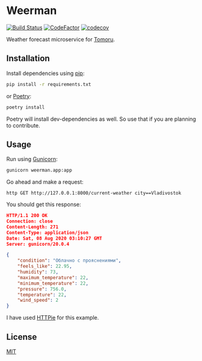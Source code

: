 # Weerman

[![Build Status](https://travis-ci.com/vsevolodbazhan/weerman.svg?branch=master)](https://travis-ci.com/vsevolodbazhan/weerman)
[![CodeFactor](https://www.codefactor.io/repository/github/vsevolodbazhan/weerman/badge)](https://www.codefactor.io/repository/github/vsevolodbazhan/weerman)
[![codecov](https://codecov.io/gh/vsevolodbazhan/weerman/branch/master/graph/badge.svg)](https://codecov.io/gh/vsevolodbazhan/weerman)

Weather forecast microservice for [Tomoru](https://app.tomoru.ru/).

## Installation

Install dependencies using [pip](https://pip.pypa.io/en/stable/):

```bash
pip install -r requirements.txt
```

or [Poetry](https://python-poetry.org):

```bash
poetry install
```

Poetry will install dev-dependencies as well. So use that if you are planning to contribute.

## Usage

Run using [Gunicorn](https://gunicorn.org):

```bash
gunicorn weerman.app:app
```

Go ahead and make a request:

```
http GET http://127.0.0.1:8000/current-weather city==Vladivostok
```

You should get this response:

```json
HTTP/1.1 200 OK
Connection: close
Content-Length: 271
Content-Type: application/json
Date: Sat, 08 Aug 2020 03:10:27 GMT
Server: gunicorn/20.0.4

{
    "condition": "Облачно с прояснениями",
    "feels_like": 22.95,
    "humidity": 73,
    "maximum_temperature": 22,
    "minimum_temperature": 22,
    "pressure": 756.0,
    "temperature": 22,
    "wind_speed": 2
}
```

I have used [HTTPie](https://httpie.org) for this example.

## License

[MIT](https://github.com/vsevolodbazhan/weerman/blob/master/LICENSE)
